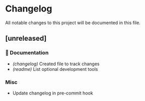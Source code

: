 # Changelog

All notable changes to this project will be documented in this file.

## [unreleased]

### 📓 Documentation

- *(changelog)* Created file to track changes
- *(readme)* List optional development tools

### Misc

- Update changelog in pre-commit hook


